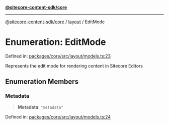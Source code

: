 [**@sitecore-content-sdk/core**](../../README.md)

***

[@sitecore-content-sdk/core](../../README.md) / [layout](../README.md) / EditMode

# Enumeration: EditMode

Defined in: [packages/core/src/layout/models.ts:23](https://github.com/Sitecore/xmc-jss-dev/blob/ee74fbe95e0fc8de46ce468c8a36831db55f7aeb/packages/core/src/layout/models.ts#L23)

Represents the edit mode for rendering content in Sitecore Editors

## Enumeration Members

### Metadata

> **Metadata**: `"metadata"`

Defined in: [packages/core/src/layout/models.ts:24](https://github.com/Sitecore/xmc-jss-dev/blob/ee74fbe95e0fc8de46ce468c8a36831db55f7aeb/packages/core/src/layout/models.ts#L24)
